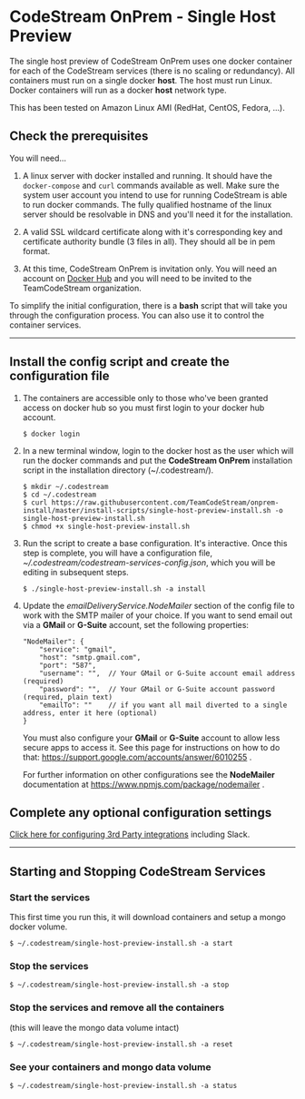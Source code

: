 
# CodeStream OnPrem - Single Host Preview

The single host preview of CodeStream OnPrem uses one docker container for each
of the CodeStream services (there is no scaling or redundancy). All containers must run on a single docker **host**. The host must run Linux. Docker containers
will run as a docker **host** network type.

This has been tested on Amazon Linux AMI (RedHat, CentOS, Fedora, ...).


## Check the prerequisites
You will need...
1. A linux server with docker installed and running. It should have the
   `docker-compose` and `curl` commands available as well. Make sure the system
   user account you intend to use for running CodeStream is able to run docker
   commands.  The fully qualified hostname of the linux server should be
   resolvable in DNS and you'll need it for the installation.

1. A valid SSL wildcard certificate along with it's corresponding key and
   certificate authority bundle (3 files in all). They should all be in pem
   format.

1. At this time, CodeStream OnPrem is invitation only. You will need an
   account on [Docker Hub](https://hub.docker.com) and you will need to be
   invited to the TeamCodeStream organization.

To simplify the initial configuration, there is a **bash** script that will take
you through the configuration process. You can also use it to control the
container services.

----
## Install the config script and create the configuration file

1. The containers are accessible only to those who've been granted access on
   docker hub so you must first login to your docker hub account.
    ```
    $ docker login
    ```

1. In a new terminal window, login to the docker host as the user which will run
   the docker commands and put the **CodeStream OnPrem** installation script in
   the installation directory (~/.codestream/).
    ```
    $ mkdir ~/.codestream
    $ cd ~/.codestream
    $ curl https://raw.githubusercontent.com/TeamCodeStream/onprem-install/master/install-scripts/single-host-preview-install.sh -o single-host-preview-install.sh
    $ chmod +x single-host-preview-install.sh
    ```

1. Run the script to create a base configuration. It's interactive. Once this
   step is complete, you will have a configuration file,
   *~/.codestream/codestream-services-config.json*, which you will be editing in
   subsequent steps.
    ```
    $ ./single-host-preview-install.sh -a install
    ```

1. Update the *emailDeliveryService.NodeMailer* section of the config file to
   work with the SMTP mailer of your choice.  If you want to send email out via
   a **GMail** or **G-Suite** account, set the following properties:
    ```
    "NodeMailer": {
        "service": "gmail",
        "host": "smtp.gmail.com",
        "port": "587",
        "username": "",  // Your GMail or G-Suite account email address (required)
        "password": "",  // Your GMail or G-Suite account password (required, plain text)
        "emailTo": ""    // if you want all mail diverted to a single address, enter it here (optional)
    }
    ```
    You must also configure your **GMail** or **G-Suite** account to allow
    less secure apps to access it. See this page for instructions on how
    to do that: https://support.google.com/accounts/answer/6010255 .

    For further information on other configurations see the **NodeMailer**
    documentation at https://www.npmjs.com/package/nodemailer .


## Complete any optional configuration settings

[Click here for configuring 3rd Party integrations](README.integrations.md) including Slack.



---------
## Starting and Stopping CodeStream Services

### Start the services
This first time you run this, it will download containers and setup a mongo
docker volume.
```
$ ~/.codestream/single-host-preview-install.sh -a start
```

### Stop the services
```
$ ~/.codestream/single-host-preview-install.sh -a stop
```

### Stop the services and remove all the containers
(this will leave the mongo data volume intact)
```
$ ~/.codestream/single-host-preview-install.sh -a reset
```

### See your containers and mongo data volume
```
$ ~/.codestream/single-host-preview-install.sh -a status
```
